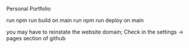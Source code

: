 Personal Portfolio

run npm run build on main
run npm run deploy on main

you may have to reinstate the website domain;
Check in the settings -> pages section of github